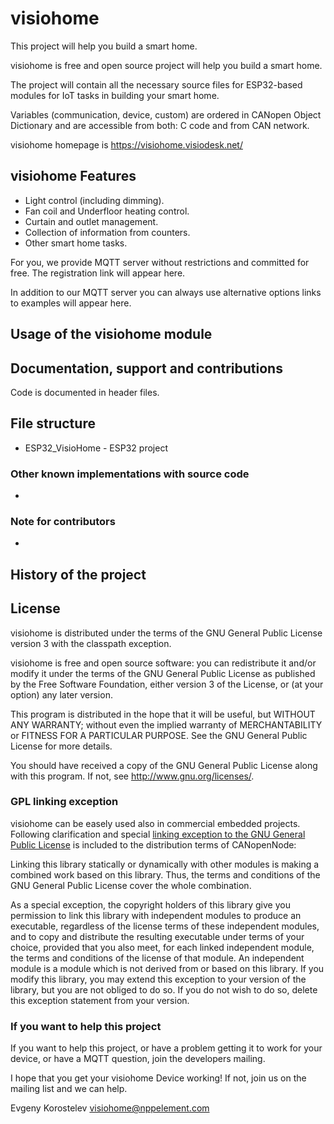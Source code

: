 visiohome
==========
This project will help you build a smart home.

visiohome is free and open source project will help you build a smart home.

The project will contain all the necessary source files for ESP32-based modules for IoT tasks in building your smart home.

Variables (communication, device, custom) are ordered in CANopen Object
Dictionary and are accessible from both: C code and from CAN network.

visiohome homepage is https://visiohome.visiodesk.net/

visiohome Features
----------------
 - Light control (including dimming).
 - Fan coil and Underfloor heating control.
 - Curtain and outlet management.
 - Collection of information from counters.
 - Other smart home tasks.

 For you, we provide MQTT server without restrictions and committed for free. The registration link will appear here.

 In addition to our MQTT server you can always use alternative options links to examples will appear here.

Usage of the visiohome module
------------------------

Documentation, support and contributions
-------------------------
Code is documented in header files.

File structure
--------------
 - ESP32_VisioHome - ESP32 project 


### Other known implementations with source code
 - 

### Note for contributors
 - 

History of the project
----------------------

License
-------
visiohome is distributed under the terms of the GNU General Public
License version 3 with the classpath exception.

visiohome is free and open source software: you can redistribute it and/or modify it under the terms of the GNU General Public License as published by the Free Software Foundation, either version 3 of the License, or (at your option) any later version.

This program is distributed in the hope that it will be useful, but WITHOUT ANY WARRANTY; without even the implied warranty of MERCHANTABILITY or FITNESS FOR A PARTICULAR PURPOSE. See the
GNU General Public License for more details.

You should have received a copy of the GNU General Public License along with this program. If not, see http://www.gnu.org/licenses/.

### GPL linking exception
visiohome can be easely used also in commercial embedded projects.
Following clarification and special
[linking exception to the GNU General Public License](https://en.wikipedia.org/wiki/GPL_linking_exception)
is included to the distribution terms of CANopenNode:

Linking this library statically or dynamically with other modules is
making a combined work based on this library. Thus, the terms and
conditions of the GNU General Public License cover the whole combination.

As a special exception, the copyright holders of this library give
you permission to link this library with independent modules to
produce an executable, regardless of the license terms of these
independent modules, and to copy and distribute the resulting
executable under terms of your choice, provided that you also meet,
for each linked independent module, the terms and conditions of the
license of that module. An independent module is a module which is
not derived from or based on this library. If you modify this
library, you may extend this exception to your version of the
library, but you are not obliged to do so. If you do not wish
to do so, delete this exception statement from your version.

### If you want to help this project
If you want to help this project, or have a problem getting it to work for your device, or have a MQTT question, join the developers mailing.

I hope that you get your visiohome Device working!  If not, join us on the mailing list and we can help.

Evgeny Korostelev
visiohome@nppelement.com